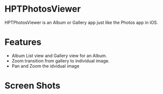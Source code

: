# HPTPhotosViewer #

HPTPhotosViewer is an Album or Gallery app just like the Photos app in iOS.

# Features #
* Album List view and Gallery view for an Album.
* Zoom transition from gallery to individual image.
* Pan and Zoom the idvidual image

# Screen Shots #
